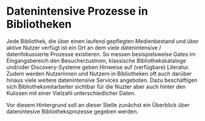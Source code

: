 # Datenintensive Prozesse in Bibliotheken

Jede Bibliothek, die über einen laufend gepflegten Medienbestand und über aktive Nutzer verfügt ist ein Ort an dem viele datenintensive / datenfokussierte Prozesse existieren. So messen besispielsweise Gates im Eingangsbereich den Besucherzustrom, klassische Bibliothekskataloge und/oder Discovery-Systeme geben Hinweise auf (verfügbare) Literatur. Zudem werden Nutzerinnen und Nutzern in Bibliotheken oft auch darüber hinaus viele weitere datenintensive Services angeboten. Dazu beschäftigen sich Bibliotheksmitarbeiter sichtbar für die Nuzter aber auch hinter den Kulissen mit einer Vielzahl unterschiedlicher Daten.  
   
Vor diesem Hintergrund soll an dieser Stelle zunächst ein Überblick über datenintesive Bibliotheksprozesse gegeben werden.
